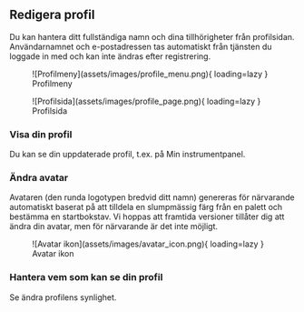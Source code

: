 ## Redigera profil

Du kan hantera ditt fullständiga namn och dina tillhörigheter från profilsidan. Användarnamnet och e-postadressen tas automatiskt från tjänsten du loggade in med och kan inte ändras efter registrering.

<figure markdown="span">
    ![Profilmeny](assets/images/profile_menu.png){ loading=lazy }
  <figcaption>Profilmeny</figcaption>
</figure>

<figure markdown="span">
    ![Profilsida](assets/images/profile_page.png){ loading=lazy }
  <figcaption>Profilsida</figcaption>
</figure>

### Visa din profil

Du kan se din uppdaterade profil, t.ex. på Min instrumentpanel.

### Ändra avatar

Avataren (den runda logotypen bredvid ditt namn) genereras för närvarande automatiskt baserat på att tilldela en slumpmässig färg från en palett och bestämma en startbokstav. Vi hoppas att framtida versioner tillåter dig att ändra din avatar, men för närvarande är det inte möjligt.

<figure markdown="span">
    ![Avatar ikon](assets/images/avatar_icon.png){ loading=lazy }
  <figcaption>Avatar ikon</figcaption>
</figure>

### Hantera vem som kan se din profil

Se ändra profilens synlighet.
